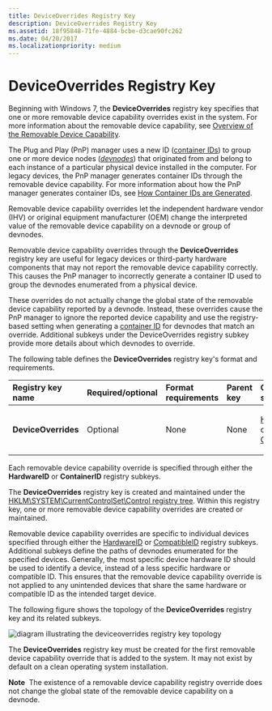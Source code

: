 ```yaml
---
title: DeviceOverrides Registry Key
description: DeviceOverrides Registry Key
ms.assetid: 18f95848-71fe-4884-bcbe-d3cae90fc262
ms.date: 04/20/2017
ms.localizationpriority: medium
---
```


# DeviceOverrides Registry Key


Beginning with Windows 7, the **DeviceOverrides** registry key specifies that one or more removable device capability overrides exist in the system. For more information about the removable device capability, see [Overview of the Removable Device Capability](overview-of-the-removable-device-capability.md).

The Plug and Play (PnP) manager uses a new ID ([container IDs](container-ids.md)) to group one or more device nodes ([*devnodes*](https://msdn.microsoft.com/library/windows/hardware/ff556277#wdkgloss-devnode)) that originated from and belong to each instance of a particular physical device installed in the computer. For legacy devices, the PnP manager generates container IDs through the removable device capability. For more information about how the PnP manager generates container IDs, see [How Container IDs are Generated](how-container-ids-are-generated.md).

Removable device capability overrides let the independent hardware vendor (IHV) or original equipment manufacturer (OEM) change the interpreted value of the removable device capability on a devnode or group of devnodes.

Removable device capability overrides through the **DeviceOverrides** registry key are useful for legacy devices or third-party hardware components that may not report the removable device capability correctly. This causes the PnP manager to incorrectly generate a container ID used to group the devnodes enumerated from a physical device.

These overrides do not actually change the global state of the removable device capability reported by a devnode. Instead, these overrides cause the PnP manager to ignore the reported device capability and use the registry-based setting when generating a [container ID](container-ids.md) for devnodes that match an override. Additional subkeys under the DeviceOverrides registry subkey provide more details about which devnodes to override.

The following table defines the **DeviceOverrides** registry key's format and requirements.

<table>
<colgroup>
<col width="20%" />
<col width="20%" />
<col width="20%" />
<col width="20%" />
<col width="20%" />
</colgroup>
<thead>
<tr class="header">
<th align="left">Registry key name</th>
<th align="left">Required/optional</th>
<th align="left">Format requirements</th>
<th align="left">Parent key</th>
<th align="left">Child subkeys</th>
</tr>
</thead>
<tbody>
<tr class="odd">
<td align="left"><p><strong>DeviceOverrides</strong></p></td>
<td align="left"><p>Optional</p></td>
<td align="left"><p>None</p></td>
<td align="left"><p>None</p></td>
<td align="left"><p><a href="hardwareid-registry-subkey.md" data-raw-source="[HardwareID](hardwareid-registry-subkey.md)">HardwareID</a> or <a href="compatibleid-registry-subkey.md" data-raw-source="[CompatibleID](compatibleid-registry-subkey.md)">CompatibleID</a></p></td>
</tr>
</tbody>
</table>

 

Each removable device capability override is specified through either the **HardwareID** or **ContainerID** registry subkeys.

The **DeviceOverrides** registry key is created and maintained under the [HKLM\\SYSTEM\\CurrentControlSet\\Control registry tree](hklm-system-currentcontrolset-control-registry-tree.md). Within this registry key, one or more removable device capability overrides are created or maintained.

Removable device capability overrides are specific to individual devices specified through either the [HardwareID](hardwareid-registry-subkey.md) or [CompatibleID](compatibleid-registry-subkey.md) registry subkeys. Additional subkeys define the paths of devnodes enumerated for the specified devices. Generally, the most specific device hardware ID should be used to identify a device, instead of a less specific hardware or compatible ID. This ensures that the removable device capability override is not applied to any unintended devices that share the same hardware or compatible ID as the intended target device.

The following figure shows the topology of the **DeviceOverrides** registry key and its related subkeys.

![diagram illustrating the deviceoverrides registry key topology](images/containerid-3.png)

The **DeviceOverrides** registry key must be created for the first removable device capability override that is added to the system. It may not exist by default on a clean operating system installation.

**Note**  The existence of a removable device capability registry override does not change the global state of the removable device capability on a devnode.

 

 

 





